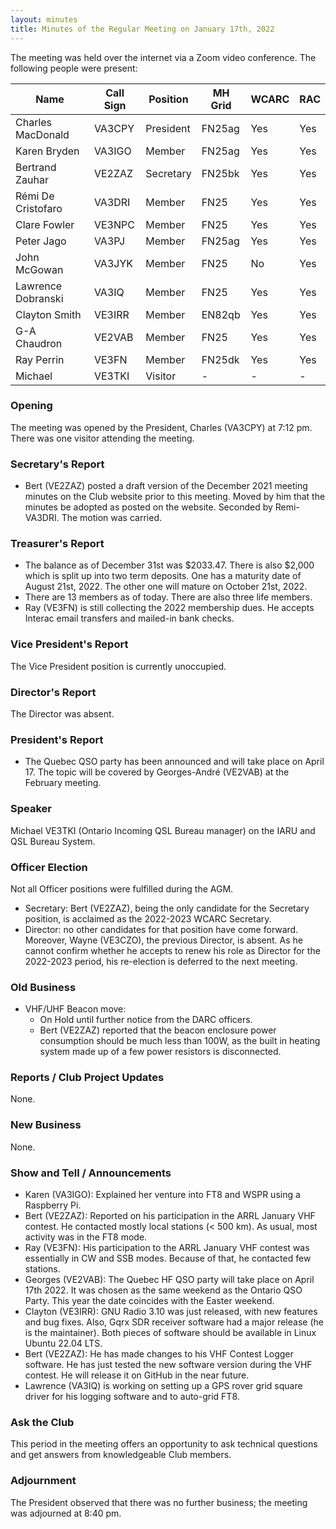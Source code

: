 ```yaml
---
layout: minutes
title: Minutes of the Regular Meeting on January 17th, 2022
---
```

The meeting was held over the internet via a Zoom video conference.
The following people were present:

| Name                   | Call Sign  | Position         | MH Grid | WCARC | RAC |
|------------------------|------------|------------------|---------|-------|-----|
| Charles MacDonald      | VA3CPY     | President        | FN25ag  | Yes   | Yes |
| Karen Bryden           | VA3IGO     | Member           | FN25ag  | Yes   | Yes |
| Bertrand Zauhar        | VE2ZAZ     | Secretary        | FN25bk  | Yes   | Yes |
| Rémi De Cristofaro     | VA3DRI     | Member           | FN25    | Yes   | Yes |    
| Clare Fowler           | VE3NPC     | Member           | FN25    | Yes   | Yes |
| Peter Jago             | VA3PJ      | Member           | FN25ag  | Yes   | Yes |
| John McGowan           | VA3JYK     | Member           | FN25    | No    | Yes |
| Lawrence Dobranski     | VA3IQ      | Member           | FN25    | Yes   | Yes |
| Clayton Smith          | VE3IRR     | Member           | EN82qb  | Yes   | Yes |
| G-A Chaudron           | VE2VAB     | Member           | FN25    | Yes   | Yes |
| Ray Perrin             | VE3FN      | Member           | FN25dk  | Yes   | Yes |
| Michael                | VE3TKI     | Visitor          |   -     |  -    |  -  |


### Opening
The meeting was opened by the President, Charles (VA3CPY) at 7:12 pm.
There was one visitor attending the meeting.

### Secretary's Report
- Bert (VE2ZAZ) posted a draft version of the December 2021 meeting minutes on the Club website prior to this meeting. Moved by him that the minutes be adopted as posted on the website. Seconded by Remi-VA3DRI. The motion was carried.

### Treasurer's Report
- The balance as of December 31st was $2033.47. There is also $2,000 which is split up into two term deposits. One has a maturity date of August 21st, 2022. The other one will mature on October 21st, 2022.
- There are 13 members as of today. There are also three life members.
- Ray (VE3FN) is still collecting the 2022 membership dues. He accepts Interac email transfers and mailed-in bank checks.

### Vice President's Report
The Vice President position is currently unoccupied.

### Director's Report
The Director was absent.

### President's Report
- The Quebec QSO party has been announced and will take place on April 17. The topic will be covered by Georges-André (VE2VAB) at the February meeting.

### Speaker
Michael VE3TKI (Ontario Incoming QSL Bureau manager) on the IARU and QSL Bureau System.

### Officer Election
Not all Officer positions were fulfilled during the AGM.
- Secretary: Bert (VE2ZAZ), being the only candidate for the Secretary position, is acclaimed as the 2022-2023 WCARC Secretary.
- Director: no other candidates for that position have come forward. Moreover, Wayne (VE3CZO), the previous Director, is absent. As he cannot confirm whether he accepts to renew his role as Director for the 2022-2023 period, his re-election is deferred to the next meeting.

### Old Business
- VHF/UHF Beacon move:
  - On Hold until further notice from the DARC officers.
  - Bert (VE2ZAZ) reported that the beacon enclosure power consumption should be much less than 100W, as the built in heating system made up of a few power resistors is disconnected.

### Reports / Club Project Updates
None.

### New Business
None.

### Show and Tell / Announcements
- Karen (VA3IGO): Explained her venture into FT8 and WSPR using a Raspberry Pi.
- Bert (VE2ZAZ): Reported on his participation in the ARRL January VHF contest. He contacted mostly local stations (< 500 km). As usual, most activity was in the FT8 mode.
- Ray (VE3FN): His participation to the ARRL January VHF contest was essentially in CW and SSB modes. Because of that, he contacted few stations.
- Georges (VE2VAB): The Quebec HF QSO party will take place on April 17th 2022. It was chosen as the same weekend as the Ontario QSO Party. This year the date coincides with the Easter weekend.
- Clayton (VE3IRR): GNU Radio 3.10 was just released, with new features and bug fixes. Also, Gqrx SDR receiver software had a major release (he is the maintainer). Both pieces of software should be available in Linux Ubuntu 22.04 LTS.
- Bert (VE2ZAZ): He has made changes to his VHF Contest Logger software. He has just tested the new software version during the VHF contest. He will release it on GitHub in the near future.
- Lawrence (VA3IQ) is working on setting up a GPS rover grid square driver for his logging software and to auto-grid FT8.

### Ask the Club
This period in the meeting offers an opportunity to ask technical questions and get answers from knowledgeable Club members.

### Adjournment
The President observed that there was no further business; the meeting was adjourned at 8:40 pm.
